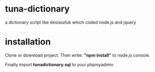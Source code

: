 # tuna-dictionary
a dictionary script like eksisozluk which coded node.js and jquery

# installation

Clone or download project. 
Then write: **"npm install"** to node.js console.

Finally import **tunadictionary.sql** to your phpmyadmin.
